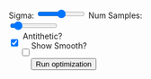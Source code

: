 <style>
  #plot-container {
    display: flex;
    justify-content: space-between;
    align-items: center;
  }
  #plot {
    width: 65%;
  }
  .slider {
    width: 30%;
  }
</style>

<div id="plot-container">
  <div id="plot"></div>
  <div>
    <label for="sigma">Sigma:</label>
    <input class="slider" type="range" min="0" max="2" step="0.01" value="1" id="sigma">
    <label for="num-samples">Num Samples:</label>
    <input class="slider" type="range" min="1" max="100" step="1" value="10" id="num-samples">
    <div>
        <input type="checkbox" id="cb_antithetic" checked style="float: left; margin-top: 14px;">
        <div style="margin-left: 25px;">
             Antithetic?
        </div>
    </div>
    <div>
        <input type="checkbox" id="cb_showsmoothed" style="float: left; margin-top: 14px;">
        <div style="margin-left: 25px;">
             Show Smooth?
        </div>
    </div>
    <button style="float: left; margin-top: 14px;" onclick="optimize()">Run optimization</button>
  </div>
</div>

<script src="https://cdn.plot.ly/plotly-latest.min.js"></script>
<script>
  
function stepEdge(x) {
	return x < 0 ? 1 : 0; 
}

function calcGradGaussian(x, sigma) {
		// already sampling the positivized function here 
    return (Math.abs(x) / Math.pow(sigma, 2)) * calcGaussian(x, sigma=sigma);
}

function gradGaussianKernel(x, sigma) {
	return -(x / Math.pow(sigma, 2)) * calcGaussian(x, sigma=sigma);
}

function get_pdf(x, sigma) {
	return 0.5 * sigma * Math.sqrt(2.0 * Math.PI) * x;
}

function calcGaussian(x, sigma) {
  return 1.0 / (sigma * Math.sqrt(2 * Math.PI)) * Math.exp(-Math.pow(x, 2) / (2 * Math.pow(sigma, 2)));
}

// sample from a standard normal, N(0,1)
function boxmueller() {
  return Math.sqrt(-2 * Math.log(Math.random())) * Math.cos(2 * Math.PI * Math.random());
}

// convert standard normal samples to scaled normal 
function sampleGaussian(sigma = 1.0) {
  return sigma * boxmueller();
}

function mc_estimate(f_x, p_x) {
	var N = f_x.length; 
  var estimate = 0.0; 
  for (var i = 0; i < N; i += 1) {
  	estimate += f_x[i] / p_x[i];
  }
  return estimate / N; 
}

function convolve(theta, n_samples, samples, sigma) {
	var outputs = []; var pdfs = [];
  
  for(var i = 0; i < n_samples; i+=1) {
  	var tau = samples[i];
    var pdf = get_pdf(tau, sigma); 
    var w = gradGaussianKernel(tau, sigma);
    
    var theta_p = theta - tau; 
    var weighted_fn_val = stepEdge(theta_p) * w; 
    
    outputs.push(weighted_fn_val); 
    pdfs.push(pdf);
  }
  
  return mc_estimate(outputs, pdfs);
}

function icdf(x, sigma) {
	if (x > 0.5) {
  	return Math.sqrt(-2.0 * Math.pow(sigma, 2) * Math.log(-2.0 * (x - 1.0)));
  } else {
  	return Math.sqrt(-2.0 * Math.pow(sigma, 2) * Math.log(2.0 * x));
  }
}

function clean_random(x) {
	var eps = 0.0001
  if (x < eps) {x += eps;}					// too close to zero 
  if (x - 0.5 < eps) {x -= eps;}		// too close to 0.5
  if (0.5 - x < eps) {x += eps;}		// too close to 0.5
  if (1.0 - x < eps) {x -= eps;}		// too close to 1
  return x; 
} 


function getGradGaussianSamples(n_samples, sigma, antithetic) {
	var samples = [] 
  var f_x = []
  var p_x = []
  for (var i = 0; i < n_samples; i++) {
  	// var rand = Math.random();
    var rand = clean_random(Math.random());
    var x_i = icdf(rand, sigma) * (rand < 0.5 ? -1.0 : 1.0); 
    samples.push(x_i);
    
    if (antithetic) {
    	var arand = 1.0 - rand; 
      var x_i = icdf(rand, sigma) * (arand < 0.5 ? -1.0 : 1.0); 
    	samples.push(x_i);
    }
  }  
  
  // calculcate sample value and pdf 
  for (var i = 0; i<samples.length; i+=1){
    var f_xi = Math.abs(samples[i]) / Math.pow(sigma, 2) * calcGaussian(samples[i], sigma);
    var p_xi = 0.5 * sigma * Math.sqrt(2.0 * Math.PI) * f_xi;
    f_x.push(f_xi);
    p_x.push(p_xi); 
  }
  
  return [samples, f_x, p_x];
}

function getGaussianSamples(n_samples, sigma, antithetic) {
	var samples = []
  var p_x = []
  for (var i = 0; i < n_samples; i++) {
    var x_i = sampleGaussian(sigma);
    samples.push(x_i);
    if (antithetic) {samples.push(x_i * -1.0);}
  }
  
  // calc sample value 
  for (var i = 0; i < samples.length; i+=1) {
  	p_x.push(calcGaussian(samples[i], sigma=sigma));
  }
	return [samples, p_x]; 
}

// Define the data for the Gaussian distribution
var x = [], y_gauss = [], y_gradgauss = [], y_step = [], sigma = 1;
for (var i = -5; i < 5; i += 0.01) {
  x.push(i);
  y_step.push(stepEdge(i));
  y_gauss.push(calcGaussian(i, sigma = sigma));
  y_gradgauss.push(calcGradGaussian(i, sigma=sigma));
}

// Create the initial plot, declare all the traces 
var gaussianTrace = {
  x: x,
  y: y_gauss,
  name: 'Gaussian',
  type: 'scatter',
  opacity: 0.25
};
var gradGaussianTrace = {
  x: x,
  y: y_gradgauss,
  name: 'Grad. of Gaussian',
  type: 'scatter',
  marker: {color: 'rgb(0, 0, 0)'}
};
var stepTrace = {
  x: x,
  y: y_step,
  name: 'Step Function',
  type: 'scatter'
};
var sampleTrace = {
    x: [],
    y: [],
    name: 'Samples',
    mode: 'markers',
    opacity: 0.5,
    marker: {
      size: 7,
      symbol: 'diamond',
      color: 'black'
    }
};
var sampleTrace_gg = {
    x: [],
    y: [],
    name: 'Samples_gg',
    mode: 'markers',
    opacity: 0.8,
    marker: {
      size: 7,
      symbol: 'diamond',
      color: 'black'
    }
};  
var smoothedFn = {
  x: [],
  y: [],
  name: 'Smoothed',
  type: 'scatter',
  marker: {color: 'rgb(255, 0, 255)'}
};
var layout = {
  title: 'Gaussian Distribution Test',
  xaxis: {title: 'x'},
  yaxis: {title: 'y'},
  legend: {orientation: 'h'}
};
Plotly.newPlot('plot', [gaussianTrace, stepTrace, gradGaussianTrace, sampleTrace, sampleTrace_gg], layout);

var sigmaSlider = document.getElementById('sigma');
var numSamplesSlider = document.getElementById('num-samples');
var smoothed_checkbox = document.getElementById('cb_showsmoothed');
var antithetic_checkbox = document.getElementById('cb_antithetic');

[sigmaSlider, numSamplesSlider].forEach(function(element) {
   element.addEventListener('input', function() {
      update_plots();
   });
});

smoothed_checkbox.addEventListener('change', function() {
	if (!smoothed_checkbox.checked) {Plotly.deleteTraces('plot', 5);}
  else {
  	Plotly.addTraces('plot', smoothedFn);
    update_plots();
  }
})


function update_plots(){
	
  sigma = parseFloat(sigmaSlider.value);
  var numSamples = parseInt(numSamplesSlider.value);
  
  // update gaussian plots: for gradgaussian, plot pdf, to have same scale easier 
  for (var i = 0; i < x.length; i++) {
    y_gauss[i] = calcGaussian(x[i], sigma = sigma);
    y_gradgauss[i] = 0.5 * sigma * Math.sqrt(2.0 * Math.PI) * calcGradGaussian(x[i], sigma=sigma);		
  }
  Plotly.update('plot', {y: [y_gauss]}, {}, 0,);				// {} is update for layout, 0 is selector index
  Plotly.update('plot', {y: [y_gradgauss]}, {}, 2,);		// {} is update for layout, 0 is selector index
  
  // update samples: get samples and update the plots 
  var nsamples_real = antithetic_checkbox.checked ? Math.round(numSamples / 2.0) : numSamples; 
	const [xsampled_gauss, ysampled_gauss] = getGaussianSamples(nsamples_real, sigma, antithetic_checkbox.checked);
  const [x_gradG, y_gradG, pdf_gradG] = getGradGaussianSamples(nsamples_real, sigma, antithetic_checkbox.checked);

	Plotly.update('plot', {x: [xsampled_gauss], y: [ysampled_gauss]}, {}, 3);		
  Plotly.update('plot', {x: [x_gradG], y: [pdf_gradG]}, {}, 4);
  
  if (!smoothed_checkbox.checked) {
  	return;
  } else {
  
    // go through all x's, for every x make a "smoothed" y-val by sampling N pts from the current
    // x coordiante, and then querying and averaging their fn value
    var smoothed = []
    for(var i = 0; i < x.length; i+=1) {
      var theta = x[i]		// go from -5 to 5 

      const [xg, yg, pdf_g] = getGradGaussianSamples(nsamples_real, sigma, antithetic_checkbox.checked);
      //const [xg, yg] = getGaussianSamples(numSamples, sigma, antithetic_checkbox.checked);

      var fn_avg = 0.0
      var fn_vals = [];
      var pdfs = []
      for (var j=0; j < xg.length; j+=1) {
        var theta_perturbed = theta - xg[j]; 
        fn_avg += stepEdge(theta_perturbed);
        //fn_vals.push(stepEdge(theta_perturbed));
        //pdfs.push(pdf_g[j]);
      }

      smoothed.push(fn_avg / numSamples); 
      //smoothed.push(mc_estimate(fn_vals, pdfs)); 
    }

    Plotly.update('plot', {x: [x], y: [smoothed]}, {}, 5);
  }
}


</script>